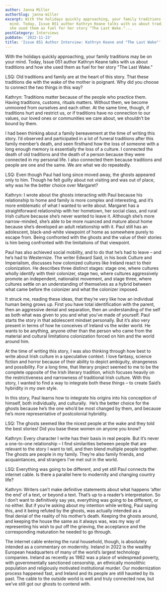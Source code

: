 ```yaml
---
author: Janna Miller
authorSlug: janna-miller
excerpt: With the holidays quickly approaching, your family traditions may be on your
  mind. Today, Issue 051 author Kathryn Keane talks with us about traditions and how
  she used them as fuel for her story "The Last Wake."...
postCategory: Interviews
pubDate: '2022-11-23'
title: 'Issue 051 Author Interview: Kathryn Keane and "The Last Wake"'
---
```

With the holidays quickly approaching, your family traditions may be on your mind. Today, Issue 051 author Kathryn Keane talks with us about traditions and how she used them as fuel for her story "The Last Wake."

LSQ: Old traditions and family are at the heart of this story. That these traditions die with the wake of the mother is poignant. Why did you choose to connect the two things in this way?

Kathryn: Traditions matter because of the people who practice them. Having traditions, customs, rituals matters. Without them, we become unmoored from ourselves and each other. At the same time, though, if traditions hurt and restrict us, or if traditions have no connection to our values, our loved ones or communities we care about, we shouldn’t be bound by them.

I had been thinking about a family bereavement at the time of writing this story. I’d observed and participated in a lot of funeral traditions after this family member’s death, and seen firsthand how the loss of someone with a long enough memory is essentially the loss of a culture. I connected the death of old traditions and the death of a person because they were connected in my personal life. I also connected them because traditions and people are one and the same. We are what we do repeatedly.

LSQ: Even though Paul had long since moved away, the ghosts appeared only to him. Though he felt guilty about not visiting and was out of place, why was he the better choice over Margaret?

Kathryn: I wrote about the ghosts interacting with Paul because his relationship to home and family is more complex and interesting, and it’s more emblematic of what I wanted to write about. Margaret has a straightforward relationship with her hometown, her social class, and rural Irish culture because she’s never wanted to leave it. Although she’s more narrow-minded, she’s able to be more nuanced and mature about home because she’s developed an adult relationship with it. Paul still has an adolescent, black-and-white viewpoint of home as somewhere purely to escape from. Being confronted with the ghosts and the value of their stories is him being confronted with the limitations of that viewpoint.

Paul has also achieved social mobility, and to do that he’s had to leave – and he’s had to Westernize. The writer Edward Said, in his book Culture and Imperialism, discusses how colonized cultures like Ireland react to their colonization. He describes three distinct stages: stage one, where cultures wholly identify with their colonizer, stage two, where cultures aggressively promote an independent, nationalist movement, and stage three, where cultures settle on an understanding of themselves as a hybrid between what came before the colonizer and what the colonizer imposed.

It struck me, reading these ideas, that they’re very like how an individual human being grows up. First you have total identification with the parent, then an aggressive denial and separation, then an understanding of the self as both what was given to you and what you’ve made of yourself. Paul starts the story in that adolescent mindset personally. But it’s also very present in terms of how he conceives of Ireland vs the wider world. He wants to be anything, anyone other than the person who came from the material and cultural limitations colonization forced on him and the world around him.

At the time of writing this story, I was also thinking through how best to write about Irish culture in a speculative context. I love fantasy, science fiction and horror because of their ability to depict ambiguity, strangeness and possibility. For a long time, that literary project seemed to me to be the complete opposite of the Irish literary tradition, which focuses heavily on the restrictiveness and narrowness of traditional Irish culture. With this story, I wanted to find a way to integrate both these things – to create Said’s hybridity in my own style.

In this story, Paul learns how to integrate his origins into his conception of himself, both individually, and culturally.  He’s the better choice for the ghosts because he’s the one who’d be most changed by them, and because he’s more representative of postcolonial hybridity.

LSQ: The ghosts seemed like the nicest people at the wake and they told the best stories! Did you base these women on anyone you know?

Kathryn: Every character I write has their basis in real people. But it’s never a one-to-one relationship – I find similarities between people that are relevant to the story I want to tell, and then blend multiple people together. The ghosts are people in my family. They’re also family friends, and acquaintances, and strangers I’ve met out in the world.

LSQ: Everything was going to be different, and yet still Paul connects the internet cable. Is there a parallel here to modernity and changing country life?

Kathryn: Writers can’t make definitive statements about what happens ‘after the end’ of a text, or beyond a text. That’s up to a reader’s interpretation. So I don’t want to definitively say yes, everything was going to be different, or no either. But if you’re asking about my intention while writing, Paul saying this, and it being refuted by the ghosts, was actually intended as a final denial of the reality of his mother’s death. Keeping the ghosts around, and keeping the house the same as it always was, was my way of representing his wish to put off the grieving, the acceptance and the corresponding maturation he needed to go through.

The internet cable entering the rural household, though, is absolutely intended as a commentary on modernity. Ireland in 2022 is the wealthy European headquarters of many of the world’s largest technology companies. Ireland as recently as 1982 was a place of widespread poverty, with governmentally sanctioned censorship, an ethnically monolithic population and religiously motivated institutional murder. Our modernization process happened fast, and Ireland and its people are still haunted by its past. The cable to the outside world is well and truly connected now, but we’ve still got our ghosts to contend with.